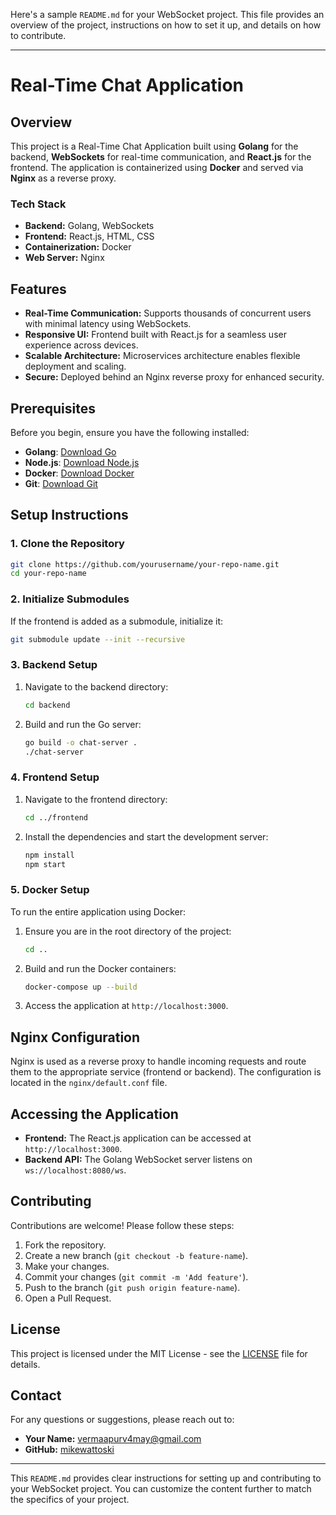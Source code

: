 Here's a sample `README.md` for your WebSocket project. This file provides an overview of the project, instructions on how to set it up, and details on how to contribute.

---

# Real-Time Chat Application

## Overview

This project is a Real-Time Chat Application built using **Golang** for the backend, **WebSockets** for real-time communication, and **React.js** for the frontend. The application is containerized using **Docker** and served via **Nginx** as a reverse proxy.

### Tech Stack
- **Backend:** Golang, WebSockets
- **Frontend:** React.js, HTML, CSS
- **Containerization:** Docker
- **Web Server:** Nginx

## Features

- **Real-Time Communication:** Supports thousands of concurrent users with minimal latency using WebSockets.
- **Responsive UI:** Frontend built with React.js for a seamless user experience across devices.
- **Scalable Architecture:** Microservices architecture enables flexible deployment and scaling.
- **Secure:** Deployed behind an Nginx reverse proxy for enhanced security.

## Prerequisites

Before you begin, ensure you have the following installed:

- **Golang**: [Download Go](https://golang.org/dl/)
- **Node.js**: [Download Node.js](https://nodejs.org/)
- **Docker**: [Download Docker](https://www.docker.com/get-started)
- **Git**: [Download Git](https://git-scm.com/)

## Setup Instructions

### 1. Clone the Repository

```bash
git clone https://github.com/yourusername/your-repo-name.git
cd your-repo-name
```

### 2. Initialize Submodules

If the frontend is added as a submodule, initialize it:

```bash
git submodule update --init --recursive
```

### 3. Backend Setup

1. Navigate to the backend directory:

    ```bash
    cd backend
    ```

2. Build and run the Go server:

    ```bash
    go build -o chat-server .
    ./chat-server
    ```

### 4. Frontend Setup

1. Navigate to the frontend directory:

    ```bash
    cd ../frontend
    ```

2. Install the dependencies and start the development server:

    ```bash
    npm install
    npm start
    ```

### 5. Docker Setup

To run the entire application using Docker:

1. Ensure you are in the root directory of the project:

    ```bash
    cd ..
    ```

2. Build and run the Docker containers:

    ```bash
    docker-compose up --build
    ```

3. Access the application at `http://localhost:3000`.

## Nginx Configuration

Nginx is used as a reverse proxy to handle incoming requests and route them to the appropriate service (frontend or backend). The configuration is located in the `nginx/default.conf` file.

## Accessing the Application

- **Frontend:** The React.js application can be accessed at `http://localhost:3000`.
- **Backend API:** The Golang WebSocket server listens on `ws://localhost:8080/ws`.

## Contributing

Contributions are welcome! Please follow these steps:

1. Fork the repository.
2. Create a new branch (`git checkout -b feature-name`).
3. Make your changes.
4. Commit your changes (`git commit -m 'Add feature'`).
5. Push to the branch (`git push origin feature-name`).
6. Open a Pull Request.

## License

This project is licensed under the MIT License - see the [LICENSE](LICENSE) file for details.

## Contact

For any questions or suggestions, please reach out to:

- **Your Name:** [vermaapurv4may@gmail.com](mailto:vermaapurv4may@gmail.com)
- **GitHub:** [mikewattoski](https://github.com/Mikewattoski)

---

This `README.md` provides clear instructions for setting up and contributing to your WebSocket project. You can customize the content further to match the specifics of your project.
